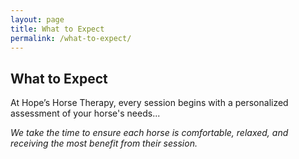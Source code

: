```yaml
---
layout: page
title: What to Expect
permalink: /what-to-expect/
---
```


## What to Expect

At Hope’s Horse Therapy, every session begins with a personalized assessment of your horse's needs...

*We take the time to ensure each horse is comfortable, relaxed, and receiving the most benefit from their session.*
